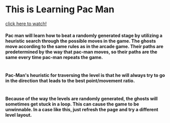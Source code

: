# This is Learning Pac Man
[click here to watch!](http://nickareias.github.io/LearningPacMan/)
#### Pac man will learn how to beat a randomly generated stage by utilizing a heuristic search through the possible moves in the game.  The ghosts move according to the same rules as in the arcade game.  Their paths are predetermined by the way that pac-man moves, so their paths are the same every time pac-man repeats the game.
#
#### Pac-Man's heuristic for traversing the level is that he will always try to go in the direction that leads to the best point/movement ratio.
#	
#### Because of the way the levels are randomly generated, the ghosts will sometimes get stuck in a loop.  This can cause the game to be unwinnable.  In a case like this, just refresh the page and try a different level layout.
